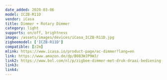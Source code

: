 ```yaml
---
date_added: 2020-03-06
model: ICZB-R11D
vendor: iCasa
title: Dimmer + Rotary Dimmer
category: light
supports: on/off, brightness
image: /assets/images/devices/iCasa_ICZB-R11D.jpg
zigbeemodel: ['ICZB-R11D']
compatible: [z2m]
mlink: https://www.icasa.io/product-page/ac-dimmer?lang=en
link: https://www.amazon.de/dp/B083WJP9WJ/
link2: https://www.bol.com/nl/p/zigbee-dimmer-met-druk-draai-bediening-230v-300-600w-2-draads-fase-afsnijding-compatible-met-philips-hue-ikea-home-smart-inclusief-bypass/9200000128099337/
link3: 
link4: 
---
```

